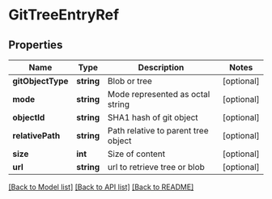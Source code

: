# GitTreeEntryRef

## Properties
Name | Type | Description | Notes
------------ | ------------- | ------------- | -------------
**gitObjectType** | **string** | Blob or tree | [optional] 
**mode** | **string** | Mode represented as octal string | [optional] 
**objectId** | **string** | SHA1 hash of git object | [optional] 
**relativePath** | **string** | Path relative to parent tree object | [optional] 
**size** | **int** | Size of content | [optional] 
**url** | **string** | url to retrieve tree or blob | [optional] 

[[Back to Model list]](../README.md#documentation-for-models) [[Back to API list]](../README.md#documentation-for-api-endpoints) [[Back to README]](../README.md)


